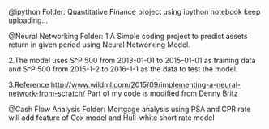 @ipython Folder:
Quantitative Finance project using ipython notebook
keep uploading...


@Neural Networking Folder:
1.A Simple coding project to predict assets return in given period using 
Neural Networking Model.

2.The model uses S^P 500 from 2013-01-01 to 2015-01-01 as training data and 
S^P 500 from 2015-1-2 to 2016-1-1 as the data to test the model.

3.Reference 
http://www.wildml.com/2015/09/implementing-a-neural-network-from-scratch/
Part of my code is modified from Denny Britz

@Cash Flow Analysis Folder:
Mortgage analysis using PSA and CPR rate
will add feature of Cox model and Hull-white short rate model

